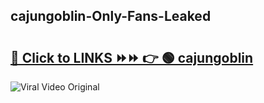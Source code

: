 
 ## cajungoblin-Only-Fans-Leaked

# <h2><a href="https://clipsfans.com/cajungoblin&ref=git">🔗 Click to LINKS ⏩⏩ 👉 🟢 cajungoblin </a></h2>

<a href="https://clipsfans.com/cajungoblin&ref=git" rel="nofollow" data-target="animated-image.originalLink"><img src="https://i.ibb.co.com/xMMVF88/686577567.gif" alt="Viral Video Original" style="max-width: 100%; display: inline-block;" data-target="animated-image.originalImage"></a>
